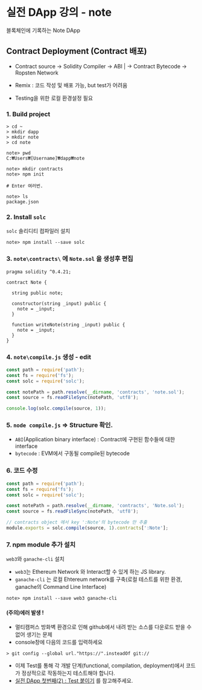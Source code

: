 # 실전 DApp 강의 - note
블록체인에 기록하는 Note DApp

## Contract Deployment (Contract 배포)
  * Contract source -> Solidity Compiler -> ABI |  -> Contract Bytecode -> Ropsten Network

  * Remix : 코드 작성 및 배포 가능, but test가 어려움

  * Testing을 위한 로컬 환경설정 필요

### 1. Build project

```shell
> cd ~
> mkdir dapp
> mkdir note
> cd note

note> pwd
C:₩Users₩[Username]₩dapp₩note

note> mkdir contracts
note> npm init

# Enter 여러번.

note> ls
package.json
```

### 2. Install `solc`
`solc` 솔리디티 컴파일러 설치

```shell
note> npm install --save solc
```

### 3. `note\contracts\` 에 `Note.sol` 을 생성후 편집

```solidity
pragma solidity ^0.4.21;

contract Note {

  string public note;

  constructor(string _input) public {
    note = _input;    
  }

  function writeNote(string _input) public {
    note = _input;
  }    
}
```

### 4. `note\compile.js` 생성 - edit

```javascript
const path = require('path');
const fs = require('fs');
const solc = require('solc');

const notePath = path.resolve(__dirname, 'contracts', 'note.sol');
const source = fs.readFileSync(notePath, 'utf8');

console.log(solc.compile(source, 1));

```

### 5. `node compile.js` => Structure 확인.
- `ABI`(Application binary interface) : Contract에 구현된 함수들에 대한 interface
- `bytecode` : EVM에서 구동될 compile된 bytecode

### 6. 코드 수정

```js
const path = require('path');
const fs = require('fs');
const solc = require('solc');

const notePath = path.resolve(__dirname, 'contracts', 'Note.sol');
const source = fs.readFileSync(notePath, 'utf8');

// contracts object 에서 key ':Note'의 bytecode 만 추출
module.exports = solc.compile(source, 1).contracts[':Note'];
```

### 7. npm module 추가 설치
`web3`와 `ganache-cli` 설치
- `web3`는 Ethereum Network 와 Interact할 수 있게 하는 JS library.
- `ganache-cli` 는 로컬 Ehtereum network를 구축(로컬 테스트를 위한 환경, ganache의 Command Line Interface)
```shell
note> npm install --save web3 ganache-cli
```

#### (주의)에러 발생 !
- 멀티캠퍼스 방화벽 환경으로 인해 github에서 내려 받는 소스를 다운로드 받을 수 없어 생기는 문제
- console창에 다음의 코드를 입력하세요
```shell
> git config --global url."https://".insteadOf git://
```

* 이제 Test를 통해 각 개발 단계(functional, compilation, deployment)에서 코드가 정상적으로 작동하는지 테스트해야 합니다.
* [실전 DApp 첫번째(2) : Test 붙이기](DApp_7_test.md) 를 참고해주세요.
